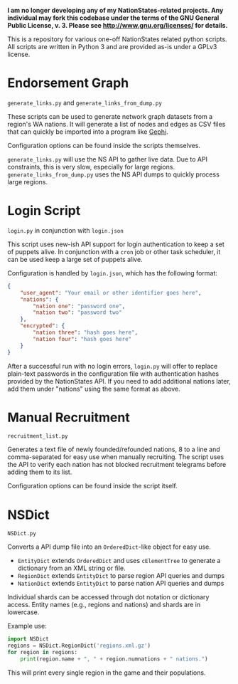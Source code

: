 **I am no longer developing any of my NationStates-related projects. Any individual may fork this codebase under the terms of the GNU General Public License, v. 3. Please see <http://www.gnu.org/licenses/> for details.**

This is a repository for various one-off NationStates related python scripts. All scripts are written in Python 3 and are provided as-is under a GPLv3 license.

# Endorsement Graph

`generate_links.py` and `generate_links_from_dump.py`

These scripts can be used to generate network graph datasets from a region's WA 
nations. It will generate a list of nodes and edges as CSV files that can quickly be imported into a program like
[Gephi](http://gephi.org/).

Configuration options can be found inside the scripts themselves.

`generate_links.py` will use the NS API to gather live data. Due to API constraints, this is very slow, especially for
large regions. `generate_links_from_dump.py` uses the NS API dumps to quickly process large regions.

# Login Script

`login.py` in conjunction with `login.json`

This script uses new-ish API support for login authentication to keep a set of puppets alive. In conjunction with a `cron` job or other task scheduler, it can be used keep a large set of puppets alive.

Configuration is handled by `login.json`, which has the following format:

```json
{
    "user_agent": "Your email or other identifier goes here",
    "nations": {
        "nation one": "password one",
        "nation two": "password two"
    },
    "encrypted": {
        "nation three": "hash goes here",
        "nation four": "hash goes here"
    }
}
``` 

After a successful run with no login errors, `login.py` will offer to replace plain-text passwords in the configuration file with authentication hashes provided by the NationStates API. If you need to add additional nations later, add them under "nations" using the same format as above.

# Manual Recruitment

`recruitment_list.py`

Generates a text file of newly founded/refounded nations, 8 to a line and comma-separated for easy use when manually recruiting. The script uses the API to verify each nation has not blocked recruitment telegrams before adding them to its list.

Configuration options can be found inside the script itself.

# NSDict

`NSDict.py`

Converts a API dump file into an `OrderedDict`-like object for easy use. 
- `EntityDict` extends `OrderedDict` and uses `cElementTree` to generate a dictionary from an XML string or file.
- `RegionDict` extends `EntityDict` to parse region API queries and dumps
- `NationDict` extends `EntityDict` to parse nation API queries and dumps

Individual shards can be accessed through dot notation or dictionary access. Entity names (e.g., regions and nations) and shards are in lowercase.


Example use:

```python
import NSDict
regions = NSDict.RegionDict('regions.xml.gz')
for region in regions:
    print(region.name + ", " + region.numnations + " nations.")
```

This will print every single region in the game and their populations.
